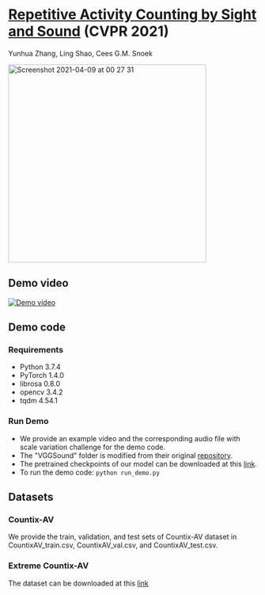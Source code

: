 # [Repetitive Activity Counting by Sight and Sound](https://arxiv.org/abs/2103.13096) (CVPR 2021)  
Yunhua Zhang, Ling Shao, Cees G.M. Snoek 

<img width="400" alt="Screenshot 2021-04-09 at 00 27 31" src="https://user-images.githubusercontent.com/22721775/114104033-70e7fe80-98ca-11eb-9541-7268fc683ad9.png">

## Demo video


[![Demo video](https://user-images.githubusercontent.com/22721775/112766873-086c6800-9014-11eb-8939-fc8a8373488d.png)](https://user-images.githubusercontent.com/22721775/112766700-2c7b7980-9013-11eb-8667-95ce6ec31067.mp4 "Demo video")


## Demo code

### Requirements
* Python 3.7.4
* PyTorch 1.4.0
* librosa 0.8.0
* opencv 3.4.2
* tqdm 4.54.1

### Run Demo

* We provide an example video and the corresponding audio file with scale variation challenge for the demo code. 
* The "VGGSound" folder is modified from their original [repository](https://github.com/hche11/VGGSound). 
* The pretrained checkpoints of our model can be downloaded at this [link](https://drive.google.com/file/d/1y7j4KRpnGDttGseIXMpXz7O1speEeIJD/view?usp=sharing). 
* To run the demo code:
```python run_demo.py```

## Datasets

### Countix-AV
We provide the train, validation, and test sets of Countix-AV dataset in CountixAV_train.csv, CountixAV_val.csv, and CountixAV_test.csv. 

### Extreme Countix-AV
The dataset can be downloaded at this [link](https://drive.google.com/file/d/1eKYbN_fXetv6Dw_ks8eNeNkErGvrsDC6/view?usp=sharing)
